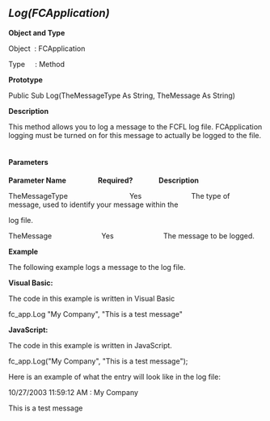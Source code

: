 _Log(FCApplication)_
--------------------

**Object and Type**

Object  : FCApplication

Type     : Method

**Prototype**

Public Sub Log(TheMessageType As String, TheMessage As String)

**Description**

This method allows you to log a message to the FCFL log file. FCApplication logging must be turned on for this message to actually be logged to the file.                                                                

#### Parameters
**Parameter Name**                **Required?**             **Description**

TheMessageType                               Yes                         The type of message, used to identify your message within the

log file.

TheMessage                         Yes                         The message to be logged.

**Example**

The following example logs a message to the log file.

**Visual Basic:**

The code in this example is written in Visual Basic

fc_app.Log "My Company", "This is a test message"

**JavaScript:**

The code in this example is written in JavaScript.

fc_app.Log("My Company", "This is a test message");

Here is an example of what the entry will look like in the log file:

10/27/2003 11:59:12 AM : My Company

This is a test message